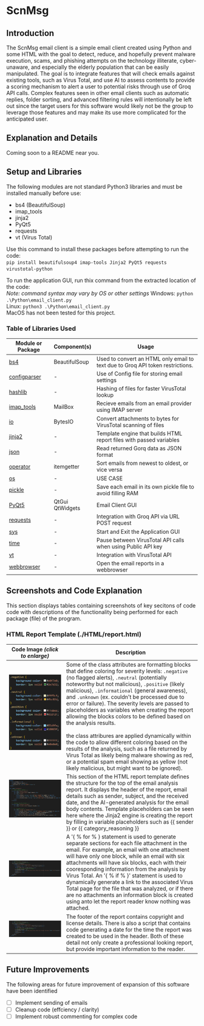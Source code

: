 # ScnMsg
## Introduction
The ScnMsg email client is a simple email client created using Python and some HTML with the goal to detect, reduce, and hopefully prevent malware execution, scams, and phishing attempts on the technology illiterate, cyber-unaware, and especially the elderly population that can be easily manipulated. The goal is to integrate features that will check emails against existing tools, such as Virus Total, and use AI to assess contents to provide a scoring mechanism to alert a user to potential risks through use of Groq API calls. Complex features seen in other email clients such as automatic replies, folder sorting, and advanced filtering rules will intentionally be left out since the target users for this software would likely not be the group to leverage those features and may make its use more complicated for the anticipated user.

## Explanation and Details
Coming soon to a README near you.

## Setup and Libraries
The following modules are not standard Python3 libraries and must be installed manually before use:
- bs4 (BeautifulSoup)
- imap_tools
- jinja2
- PyQt5
- requests
- vt (Virus Total)

Use this command to install these packages before attempting to run the code:<br>
`pip install beautifulsoup4 imap-tools Jinja2 PyQt5 requests virustotal-python`

To run the application GUI, run thix command from the extracted location of the code:<br>
*Note: command syntax may vary by OS or other settings*
Windows:  `python .\Python\email_client.py`<br>
Linux:   `python3 .\Python\email_client.py`<br>
MacOS has not been tested for this project.

### Table of Libraries Used
| Module or Package | Component(s) | Usage |
| ------- | ---------- | -------- |
| [bs4](https://pypi.org/project/beautifulsoup4/) | BeautifulSoup | Used to convert an HTML only email to text due to Groq API token restrictions. |
| [configparser](https://docs.python.org/3/library/configparser.html#module-configparser) | - | Use of Config file for storing email settings |
| [hashlib](https://docs.python.org/3/library/hashlib.html#module-hashlib) | - | Hashing of files for faster VirusTotal lookup |
| [imap_tools](https://pypi.org/project/imap-tools/) | MailBox | Recieve emails from an email provider using IMAP server |
| [io](https://docs.python.org/3/library/io.html#module-io) | BytesIO | Convert attachments to bytes for VirusTotal scanning of files |
| [jinja2](https://pypi.org/project/Jinja2/) | - | Template engine that builds HTML report files with passed variables |
| [json](https://docs.python.org/3/library/json.html#module-json) | - | Read returned Gorq data as JSON format |
| [operator](https://docs.python.org/3/library/operator.html#module-operator) | itemgetter | Sort emails from newest to oldest, or vice versa |
| [os](https://docs.python.org/3/library/os.html#module-os) | - | USE CASE |
| [pickle](https://docs.python.org/3/library/pickle.html#module-pickle) | - | Save each email in its own pickle file to avoid filling RAM |
| [PyQt5](https://pypi.org/project/PyQt5/) | QtGui<br>QtWidgets | Email Client GUI |
| [requests](https://pypi.org/project/requests/) | - | Integration with Groq API via URL POST request |
| [sys](https://docs.python.org/3/library/sys.html#module-sys) | - | Start and Exit the Application GUI |
| [time](https://docs.python.org/3/library/time.html#module-time) | - | Pause between VirusTotal API calls when using Public API key |
| [vt](https://github.com/doomedraven/VirusTotalApi) | - | Integration with VirusTotal API |
| [webbrowser](https://docs.python.org/3/library/webbrowser.html#module-webbrowser) | - | Open the email reports in a webbrowser |

## Screenshots and Code Explanation
This section displays tables containing screenshots of key secitons of code code with descriptions of the functionality being performed for each package (file) of the program.

### HTML Report Template (./HTML/report.html)
| Code Image *(click to enlarge)* | Description |
|-------------------------------|-------------|
| ![Screenshot of HTML coloring blocks](./readme_images/html_coloring.png)&nbsp;&nbsp;&nbsp;&nbsp;&nbsp;&nbsp;&nbsp;&nbsp;&nbsp;&nbsp;&nbsp;&nbsp;&nbsp;&nbsp;&nbsp;&nbsp;&nbsp;&nbsp;&nbsp;&nbsp; | Some of the class attributes are formatting blocks that define coloring for severity levels: `.negative` (no flagged alerts), `.neutral` (potentially noteworthy but not malicious), `.positive` (likely malicious), `.informational` (general awareness), and `.unknown` (ex. couldn't be processed due to error or failure). The severity levels are passed to placeholders as variables when creating the report allowing the blocks colors to be defined based on the analysis results. <br> <br> the class attribures are applied dynamically within the code to allow different coloring based on the results of the analysis, such as a file returned by Virus Total as likely being malware showing as red, or a potential spam email showing as yellow (not likely malicious, but might want to be ignored). |
| ![Screenshot of HTML code for top sections of report](./readme_images/html_top_report.png)&nbsp;&nbsp;&nbsp;&nbsp;&nbsp;&nbsp;&nbsp;&nbsp;&nbsp;&nbsp;&nbsp;&nbsp;&nbsp;&nbsp;&nbsp;&nbsp;&nbsp;&nbsp;&nbsp;&nbsp; | This section of the HTML report template defines the structure for the top of the email analysis report. It displays the header of the report, email details such as sender, subject, and the received date, and the AI-generated analysis for the email body contents. Template placeholders can be seen here where the Jinja2 engine is creating the report by filling in variable placeholders such as {{ sender }} or {{ category_reasoning }} |
| ![Screenshot of the HTML code block for creating variables numbers of file blocks](./readme_images/html_file_blocks.png)&nbsp;&nbsp;&nbsp;&nbsp;&nbsp;&nbsp;&nbsp;&nbsp;&nbsp;&nbsp;&nbsp;&nbsp;&nbsp;&nbsp;&nbsp;&nbsp;&nbsp;&nbsp;&nbsp;&nbsp; | A '{ % for % } statement is used to generate separate sections for each file attachment in the email. For example, an email with one attachment will have only one block, while an email with six attachments will have six blocks, each with their cooresponding information from the analysis by Virus Total. An '{ % if % }' statement is used to dynamically generate a link to the associated Virus Total page for the file that was analyzed, or if there are no attachments an information block is created using anto let the report reader know nothing was attached. |
| ![Screenshot of the HTML footer code and a date script](./readme_images/html_file_blocks.png)&nbsp;&nbsp;&nbsp;&nbsp;&nbsp;&nbsp;&nbsp;&nbsp;&nbsp;&nbsp;&nbsp;&nbsp;&nbsp;&nbsp;&nbsp;&nbsp;&nbsp;&nbsp;&nbsp;&nbsp; | The footer of the report contains copyright and license details. There is also a script that contains code generating a date for the time the report was created to be used in the header. Both of these detail not only create a professional looking report, but provide important information to the reader. |

## Future Improvements
The following areas for future improvement of expansion of this software have been identified
- [ ] Implement sending of emails
- [ ] Cleanup code (effciency / clarity)
- [ ] Implement robust commenting for complex code
